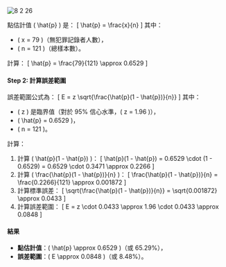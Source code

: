 ![8 2 26](https://github.com/user-attachments/assets/ecab7031-6aa9-4a2a-9dd5-a616a72f5ed1)


點估計值 \( \hat{p} \) 是：
\[
\hat{p} = \frac{x}{n}
\]
其中：
- \( x = 79 \)（無犯罪記錄者人數），
- \( n = 121 \)（總樣本數）。

計算：
\[
\hat{p} = \frac{79}{121} \approx 0.6529
\]

#### Step 2: 計算誤差範圍
誤差範圍公式為：
\[
E = z \sqrt{\frac{\hat{p}(1 - \hat{p})}{n}}
\]
其中：
- \( z \) 是臨界值（對於 95% 信心水準，\( z = 1.96 \)），
- \( \hat{p} = 0.6529 \)，
- \( n = 121 \)。

計算：
1. 計算 \( \hat{p}(1 - \hat{p}) \)：
   \[
   \hat{p}(1 - \hat{p}) = 0.6529 \cdot (1 - 0.6529) = 0.6529 \cdot 0.3471 \approx 0.2266
   \]
2. 計算 \( \frac{\hat{p}(1 - \hat{p})}{n} \)：
   \[
   \frac{\hat{p}(1 - \hat{p})}{n} = \frac{0.2266}{121} \approx 0.001872
   \]
3. 計算標準誤差：
   \[
   \sqrt{\frac{\hat{p}(1 - \hat{p})}{n}} = \sqrt{0.001872} \approx 0.0433
   \]
4. 計算誤差範圍：
   \[
   E = z \cdot 0.0433 \approx 1.96 \cdot 0.0433 \approx 0.0848
   \]

#### 結果
- **點估計值**：\( \hat{p} \approx 0.6529 \)（或 65.29%），
- **誤差範圍**：\( E \approx 0.0848 \)（或 8.48%）。
